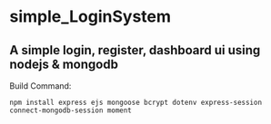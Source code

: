 # simple_LoginSystem
## A simple login, register, dashboard ui using nodejs &amp; mongodb

Build Command: 
```
npm install express ejs mongoose bcrypt dotenv express-session connect-mongodb-session moment
```
